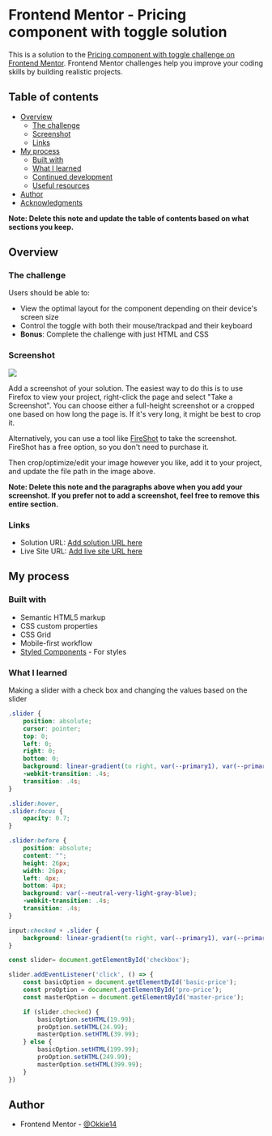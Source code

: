 # Frontend Mentor - Pricing component with toggle solution

This is a solution to the [Pricing component with toggle challenge on Frontend Mentor](https://www.frontendmentor.io/challenges/pricing-component-with-toggle-8vPwRMIC). Frontend Mentor challenges help you improve your coding skills by building realistic projects. 

## Table of contents

- [Overview](#overview)
  - [The challenge](#the-challenge)
  - [Screenshot](#screenshot)
  - [Links](#links)
- [My process](#my-process)
  - [Built with](#built-with)
  - [What I learned](#what-i-learned)
  - [Continued development](#continued-development)
  - [Useful resources](#useful-resources)
- [Author](#author)
- [Acknowledgments](#acknowledgments)

**Note: Delete this note and update the table of contents based on what sections you keep.**

## Overview

### The challenge

Users should be able to:

- View the optimal layout for the component depending on their device's screen size
- Control the toggle with both their mouse/trackpad and their keyboard
- **Bonus**: Complete the challenge with just HTML and CSS

### Screenshot

![](./screenshot.jpg)

Add a screenshot of your solution. The easiest way to do this is to use Firefox to view your project, right-click the page and select "Take a Screenshot". You can choose either a full-height screenshot or a cropped one based on how long the page is. If it's very long, it might be best to crop it.

Alternatively, you can use a tool like [FireShot](https://getfireshot.com/) to take the screenshot. FireShot has a free option, so you don't need to purchase it. 

Then crop/optimize/edit your image however you like, add it to your project, and update the file path in the image above.

**Note: Delete this note and the paragraphs above when you add your screenshot. If you prefer not to add a screenshot, feel free to remove this entire section.**

### Links

- Solution URL: [Add solution URL here](https://your-solution-url.com)
- Live Site URL: [Add live site URL here](https://your-live-site-url.com)

## My process

### Built with

- Semantic HTML5 markup
- CSS custom properties
- CSS Grid
- Mobile-first workflow
- [Styled Components](https://styled-components.com/) - For styles

### What I learned

Making a slider with a check box and changing the values based on the slider

```css
.slider {
    position: absolute;
    cursor: pointer;
    top: 0;
    left: 0;
    right: 0;
    bottom: 0;
    background: linear-gradient(to right, var(--primary1), var(--primary2));
    -webkit-transition: .4s;
    transition: .4s;
}

.slider:hover,
.slider:focus {
    opacity: 0.7;
}

.slider:before {
    position: absolute;
    content: "";
    height: 26px;
    width: 26px;
    left: 4px;
    bottom: 4px;
    background: var(--neutral-very-light-gray-blue);
    -webkit-transition: .4s;
    transition: .4s;
}

input:checked + .slider {
    background: linear-gradient(to right, var(--primary1), var(--primary2));
}
```
```js
const slider= document.getElementById('checkbox');

slider.addEventListener('click', () => {
    const basicOption = document.getElementById('basic-price');
    const proOption = document.getElementById('pro-price');
    const masterOption = document.getElementById('master-price');

    if (slider.checked) {
        basicOption.setHTML(19.99);
        proOption.setHTML(24.99);
        masterOption.setHTML(39.99);
    } else {
        basicOption.setHTML(199.99);
        proOption.setHTML(249.99);
        masterOption.setHTML(399.99);
    }
})
```

## Author

- Frontend Mentor - [@Okkie14](https://www.frontendmentor.io/profile/Okkie14)
